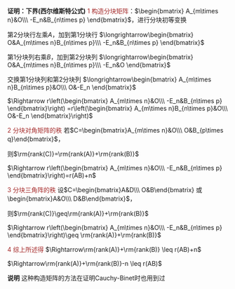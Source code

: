 **证明：下界(西尔维斯特公式)**
<font color=brown>1 构造分块矩阵</font>：$\begin{bmatrix}
A_{m\times n}&O\\\ -E_n&B_{n\times p}
\end{bmatrix}$，进行分块初等变换

第2分块行左乘$A$，加到第1分块行
$\longrightarrow\begin{bmatrix}
O&A_{m\times n}B_{n\times p}\\\ 
-E_n&B_{n\times p}
\end{bmatrix}$

第1分块列右乘$B$，加到第2分块列
$\longrightarrow\begin{bmatrix}
O&A_{m\times n}B_{n\times p}\\\ 
-E_n&O
\end{bmatrix}$

交换第1分块列和第2分块列
$\longrightarrow\begin{bmatrix}
A_{m\times n}B_{n\times p}&O\\\ 
O&-E_n
\end{bmatrix}$

$\Rightarrow r\left(\begin{bmatrix}
A_{m\times n}&O\\\ -E_n&B_{n\times p}
\end{bmatrix}\right)
=r\left(\begin{bmatrix}
A_{m\times n}B_{n\times p}&O\\\ 
O&-E_n
\end{bmatrix}\right)$

<font color=brown>2 分块对角矩阵的秩</font>
若$C=\begin{bmatrix}A_{m\times n}&O\\\ O&B_{p\times q}\end{bmatrix}$，

则$\rm{rank(C)}=\rm{rank(A)}+\rm{rank(B)}$

$\Rightarrow r\left(\begin{bmatrix}
A_{m\times n}&O\\\ -E_n&B_{n\times p}
\end{bmatrix}\right)=r(AB)+n$

<font color=brown>3 分块三角阵的秩</font>
设$C=\begin{bmatrix}A&D\\\ O&B\end{bmatrix}
或\begin{bmatrix}A&O\\\ D&B\end{bmatrix}$，

则$\rm{rank(C)}\geq\rm{rank(A)}+\rm{rank(B)}$

$\Rightarrow r\left(\begin{bmatrix}
A_{m\times n}&O\\\ -E_n&B_{n\times p}
\end{bmatrix}\right)\geq
\rm{rank(A)}+\rm{rank(B)}$

<font color=brown>4 综上所述得</font>
$\Rightarrow\rm{rank(A)}+\rm{rank(B)}
\leq r(AB)+n$

$\Rightarrow\rm{rank(A)}+\rm{rank(B)}-n
\leq r(AB)$


**说明**
这种构造矩阵的方法在证明Cauchy-Binet时也用到过